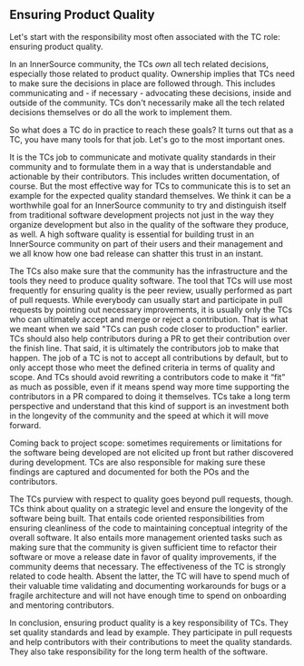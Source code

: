 ## Ensuring Product Quality

Let's start with the responsibility most often associated with the TC role: 
ensuring product quality. 

In an InnerSource community, the TCs _own_ all tech related decisions,
especially those related to product quality. Ownership implies that TCs need
to make sure the decisions in place are followed through.  This includes
communicating and - if necessary - advocating these decisions, inside and outside
of the community. TCs don't necessarily make all the tech related decisions
themselves or do all the work to implement them.

So what does a TC do in practice to reach these goals? It turns out that as a 
TC, you have many tools for that job. Let's go to the most important ones.

It is the TCs job to communicate and motivate quality standards in their
community and to formulate them in a way that is understandable and actionable
by their contributors. This includes written documentation, of course. But the
most effective way for TCs to communicate this is to set an example for the
expected quality standard themselves. We think it can be a worthwhile goal for
an InnerSource community to try and distinguish itself from traditional
software development projects not just in the way they organize development but
also in the quality of the software they produce, as well. A high software quality is
essential for building trust in an InnerSource community on part of their users
and their management and we all know how one bad release can shatter this trust
in an instant.

The TCs also make sure that the community has the infrastructure and the tools
they need to produce quality software. The tool that TCs will use most
frequently for ensuring quality is the peer review, usually performed as part
of pull requests. While everybody can usually start and participate in pull
requests by pointing out necessary improvements, it is usually only the TCs who
can ultimately accept and merge or reject a contribution. That is what we meant
when we said "TCs can push code closer to production" earlier.  TCs should also
help contributors during a PR to get their contribution over the finish line.
That said, it is ultimately the contributors job to make that happen. The job
of a TC is not to accept all contributions by default, but to only accept those
who meet the defined criteria in terms of quality and scope.  And TCs should
avoid rewriting a contributors code to make it “fit” as much as possible, even
if it means spend way more time supporting the contributors in a PR compared
to doing it themselves.  TCs take a long term perspective and understand that
this kind of support is an investment both in the longevity of the community
and the speed at which it will move forward. 

Coming back to project scope: sometimes requirements or limitations for
the software being developed are not elicited up front but rather discovered
during development. TCs are also responsible for making sure these findings are
captured and documented for both the POs and the contributors.

The TCs purview with respect to quality goes beyond pull requests, though. TCs think
about quality on a strategic level and ensure the longevity of the software
being built. That entails code oriented responsibilities from ensuring 
cleanliness of the code to maintaining conceptual integrity of the overall
software. It also entails more management oriented tasks such as making sure 
that the community is given sufficient time to refactor their software or move
a release date in favor of quality improvements, if the community deems that
necessary. The effectiveness of the TC is strongly related to code health.
Absent the latter, the TC will have to spend much of their valuable time
validating and documenting workarounds for bugs or a fragile architecture
and will not have enough time to spend on onboarding and mentoring 
contributors.

In conclusion, ensuring product quality is a key responsibility of TCs. They set
quality standards and lead by example.  They participate in pull requests and 
help contributors with their contributions to meet the quality standards.  They
also take responsibility for the long term health of the software.

